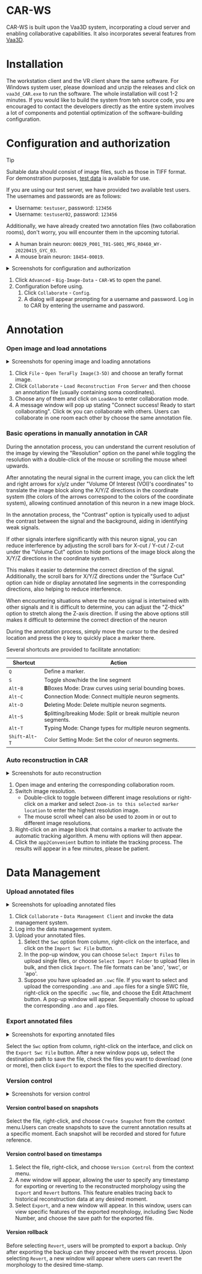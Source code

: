 # CAR-WS


CAR-WS is built upon the Vaa3D system, incorporating a cloud server and enabling collaborative capabilities. It also incorporates several features from [Vaa3D](http://github.com/Vaa3D/).


# Installation

The workstation client and the VR client share the same software. For Windows system user, please download and unzip the releases and click on `vaa3d_CAR.exe` to run the software. The whole installation will cost 1-2 minutes.  If you would like to build the system from teh source code, you are encouraged to contact the developers directly as the entire system involves a lot of components and potential optimization of the software-building configuration.
</details>


# Configuration and authorization

> [!TIP]
>
> Suitable data should consist of image files, such as those in TIFF format. For demonstration purposes, [test data](../assets/demo_image_data) is available for use.
> 
> If you are using our test server, we have provided two available test users. The usernames and passwords are as follows:
> 
> - Username: `testuser`, password: `123456`
> - Username: `testuser02`, password: `123456`
> 
> Additionally, we have already created two annotation files (two collaboration rooms), don't worry, you will encounter them in the upcoming tutorial.
> - A human brain neuron: `00029_P001_T01-S001_MFG_R0460_WY-20220415_GYC_03`.
> - A mouse brain neuron: `18454-00019`.


<details>
<summary>Screenshots for configuration and authorization</summary>

![The CAR-WS entry](../assets/ws_entering.png)

**Figure 1**. The entry for CAR-WS.


![The CAR-WS configuration](../assets/ws_config.png)

**Figure 2**. The interface for config CAR-WS.


![The CAR-WS authorization.](../assets/ws_auth.png)

**Figure 3**. The interface for authenticating CAR-WS.
</details>


1. Click `Advanced` - `Big-Image-Data` - `CAR-WS` to open the panel.
2. Configuration before using.
    1. Click `Collaborate` - `Config`.
    2. A dialog will appear prompting for a username and password. Log in to CAR by entering the username and password.

# Annotation 

### Open image and load annotations

<details>
<summary>Screenshots for opening image and loading annotations</summary>
    

![The entry for loading annotations](../assets/ws_load_ano_1.png)

**Figure 4**. The entry for loading annotations.


![The interface for loading annotations](../assets/ws_load_ano_2.png)
    
**Figure 5**. The view for loading annotations.
</details>

1. Click `File` - `Open TeraFly Image(3-5D)` and choose an terafly format image.
2. Click `Collaborate` - `Load Reconstruction From Server` and then choose an annotation file (usually containing soma coordinates).
3. Choose any of them and click on `LoadAno` to enter collaboration mode.
4. A message window will pop up stating "Connect success! Ready to start collaborating". Click `OK` you can collaborate with others. Users can collaborate in one room each other by choose the same annotation file.


### Basic operations in manually annotation in CAR

During the annotation process, you can understand the current resolution of the image by viewing the "Resolution" option on the panel while toggling the resolution with a double-click of the mouse or scrolling the mouse wheel upwards.

After annotating the neural signal in the current image, you can click the left and right arrows for x/y/z under "Volume Of Interest (VOI)'s coordinates" to translate the image block along the X/Y/Z directions in the coordinate system (the colors of the arrows correspond to the colors of the coordinate system), allowing continued annotation of this neuron in a new image block.

In the annotation process, the "Contrast" option is typically used to adjust the contrast between the signal and the background, aiding in identifying weak signals.

If other signals interfere significantly with this neuron signal, you can reduce interference by adjusting the scroll bars for X-cut / Y-cut / Z-cut under the "Volume Cut" option to hide portions of the image block along the X/Y/Z directions in the coordinate system.

This makes it easier to determine the correct direction of the signal. Additionally, the scroll bars for X/Y/Z directions under the "Surface Cut" option can hide or display annotated line segments in the corresponding directions, also helping to reduce interference. 

When encountering situations where the neuron signal is intertwined with other signals and it is difficult to determine, you can adjust the "Z-thick" option to stretch along the Z-axis direction. If using the above options still makes it difficult to determine the correct direction of the neuron

During the annotation process, simply move the cursor to the desired location and press the `Q` key to quickly place a marker there.

Several shortcuts are provided to facilitate annotation:

| Shortcut          | Action                                                                |
| ----------------- | --------------------------------------------------------------------- |
| `Q`               | Define a marker.                                                      |
| `S`               | Toggle show/hide the line segment                                     |
| `Alt`-`B`         | **B**Boxes Mode: Draw curves using serial bounding boxes.             |
| `Alt`-`C`         | **C**onnection Mode: Connect multiple neuron segments.                |
| `Alt`-`D`         | **D**eleting Mode: Delete multiple neuron segments.                   |
| `Alt`-`S`         | **S**plitting/breaking Mode: Split or break multiple neuron segments. |
| `Alt`-`T`         | **T**yping Mode: Change types for multiple neuron segments.           |
| `Shift`-`Alt`-`T` | Color Setting Mode: Set the color of neuron segments.                 |


### Auto reconstruction in CAR

<details>
<summary>Screenshots for auto reconstruction</summary>

![The entry for auto reconsturction, example in mouse brain "18454-00019"](../assets/auto01.png)

**Figure 6**. The entry for auto reconsturction, example in mouse brain "18454-00019".


![The results for auto reconsturction, example in mouse brain "18454-00019"](../assets/ws_load_ano_2.png)
    
**Figure 7**. The results for auto reconsturction, example in mouse brain "18454-00019".
</details>

1. Open image and entering the corresponding collaboration room.
2. Switch image resolution.
    - Double-click to toggle between different image resolutions or right-click on a marker and select `Zoom-in to this selected marker location` to enter the highest resolution image.
    - The mouse scroll wheel can also be used to zoom in or out to different image resolutions.
3. Right-click on an image block that contains a marker to activate the automatic tracking algorithm. A menu with options will then appear.
4. Click the `app2Convenient` button to initiate the tracking process. The results will appear in a few minutes, please be patient.


# Data Management

### Upload annotated files


<details>
<summary>Screenshots for uploading annotated files</summary>

![ws_dbms_01](../assets/ws_dbms_01.png)
    
**Figure 8**. The entry for data managment client.


![ws_dbms_login](../assets/ws_dbms_login.png)
    
**Figure 9**. The interface for authenticating the data management client.


![The entry for upload SWC files](../assets/ws_dbms_import_swc_01.png)

**Figure 10**. The entry for uploading a single `.swc` file or multiple files with formats such as `ano`, `swc`, or `apo`.


![The interface for upload SWC files](../assets/ws_dbms_import_swc_02.png)

**Figure 11**. The entry for uploading a single `.swc` file or multiple files with formats such as `ano`, `swc`, or `apo`.


![The entry for upload APO or ANO files](../assets/ws_dbms_import_ano_apo_01.png)

**Figure 12**. The entry for uploading `.apo`/`.ano` files.


![The entry for upload APO or ANO files](../assets/ws_dbms_import_ano_apo_02.png)

**Figure 13**. The interface for uploading `.apo`/`.ano` files.
</details>

1. Click `Collaborate` - `Data Management Client` and invoke the data management system.
2. Log into the data management system.
3. Upload your annotated files.
    1. Select the `Swc` option from column, right-click  on the interface, and click on the `Import Swc File` button.
    2. In the pop-up window, you can choose `Select Import Files` to upload single files, or choose `Select Import Folder` to upload files in bulk, and then click `Import`. The file formats can be 'ano', 'swc', or 'apo'.
    3. Suppose you have uploaded an `.swc` file. If you want to select and upload the corresponding `.ano` and `.apo` files for a single SWC file, right-click on the specific `.swc` file, and choose the Edit Attachment button. A pop-up window will appear. Sequentially choose to upload the corresponding `.ano` and `.apo` files.



### Export annotated files

<details>
<summary>Screenshots for exporting annotated files</summary>

![ws_dbms_export_swc_01](../assets/ws_dbms_export_swc_01.png)
    
**Figure 14**. The entry for exporting annotated files.


![ws_dbms_export_swc_02](../assets/ws_dbms_export_swc_02.png)

**Figure 15**. The interface for exporting annotated files.
</details>

 Select the `Swc` option from column, right-click  on the interface, and click on the `Export Swc File` button. After a new window pops up, select the destination path to save the file, check the files you want to download (one or more), then click `Export` to export the files to the specified directory.



### Version control

<details>
<summary>Screenshots for version control
</summary>
    
![The entry for version control](../assets/version_control_00.png)

**Figure 16**. The entry for version control.


![The interface for version control based on snapshots](../assets/version_control_01.png)

**Figure 17**. The interface for version control based on snapshots.


![The versions tree viewer](../assets/version_control_02.png)

**Figure 18**. The versions tree viewer.


![The interface for version rollback](../assets/revert.png)
    
**Figure 19**. The interface for version rollback.
</details>


#### Version control based on snapshots

Select the file, right-click, and choose `Create Snapshot` from the context menu.Users can create snapshots to save the current annotation results at a specific moment. Each snapshot will be recorded and stored for future reference.


#### Version control based on timestamps

1. Select the file, right-click, and choose `Version Control` from the context menu.
2. A new window will appear, allowing the user to specify any timestamp for exporting or reverting to the reconstructed morphology using the `Export` and `Revert` buttons. This feature enables tracing back to historical reconstruction data at any desired moment.
3. Select `Export`, and a new window will appear. In this window, users can view specific features of the exported morphology, including Swc Node Number, and choose the save path for the exported file.


#### Version rollback

Before selecting `Revert`, users will be prompted to export a backup. Only after exporting the backup can they proceed with the revert process. Upon selecting `Revert`, a new window will appear where users can revert the morphology to the desired time-stamp.

